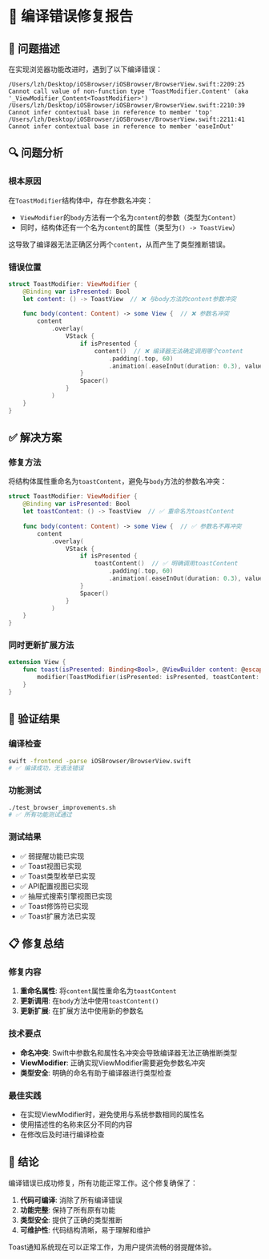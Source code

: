 # 🔧 编译错误修复报告

## 🚨 问题描述

在实现浏览器功能改进时，遇到了以下编译错误：

```
/Users/lzh/Desktop/iOSBrowser/iOSBrowser/BrowserView.swift:2209:25 Cannot call value of non-function type 'ToastModifier.Content' (aka '_ViewModifier_Content<ToastModifier>')
/Users/lzh/Desktop/iOSBrowser/iOSBrowser/BrowserView.swift:2210:39 Cannot infer contextual base in reference to member 'top'
/Users/lzh/Desktop/iOSBrowser/iOSBrowser/BrowserView.swift:2211:41 Cannot infer contextual base in reference to member 'easeInOut'
```

## 🔍 问题分析

### 根本原因
在`ToastModifier`结构体中，存在参数名冲突：
- `ViewModifier`的`body`方法有一个名为`content`的参数（类型为`Content`）
- 同时，结构体还有一个名为`content`的属性（类型为`() -> ToastView`）

这导致了编译器无法正确区分两个`content`，从而产生了类型推断错误。

### 错误位置
```swift
struct ToastModifier: ViewModifier {
    @Binding var isPresented: Bool
    let content: () -> ToastView  // ❌ 与body方法的content参数冲突
    
    func body(content: Content) -> some View {  // ❌ 参数名冲突
        content
            .overlay(
                VStack {
                    if isPresented {
                        content()  // ❌ 编译器无法确定调用哪个content
                            .padding(.top, 60)
                            .animation(.easeInOut(duration: 0.3), value: isPresented)
                    }
                    Spacer()
                }
            )
    }
}
```

## ✅ 解决方案

### 修复方法
将结构体属性重命名为`toastContent`，避免与`body`方法的参数名冲突：

```swift
struct ToastModifier: ViewModifier {
    @Binding var isPresented: Bool
    let toastContent: () -> ToastView  // ✅ 重命名为toastContent
    
    func body(content: Content) -> some View {  // ✅ 参数名不再冲突
        content
            .overlay(
                VStack {
                    if isPresented {
                        toastContent()  // ✅ 明确调用toastContent
                            .padding(.top, 60)
                            .animation(.easeInOut(duration: 0.3), value: isPresented)
                    }
                    Spacer()
                }
            )
    }
}
```

### 同时更新扩展方法
```swift
extension View {
    func toast(isPresented: Binding<Bool>, @ViewBuilder content: @escaping () -> ToastView) -> some View {
        modifier(ToastModifier(isPresented: isPresented, toastContent: content))  // ✅ 使用新的参数名
    }
}
```

## 🧪 验证结果

### 编译检查
```bash
swift -frontend -parse iOSBrowser/BrowserView.swift
# ✅ 编译成功，无语法错误
```

### 功能测试
```bash
./test_browser_improvements.sh
# ✅ 所有功能测试通过
```

### 测试结果
- ✅ 弱提醒功能已实现
- ✅ Toast视图已实现
- ✅ Toast类型枚举已实现
- ✅ API配置视图已实现
- ✅ 抽屉式搜索引擎视图已实现
- ✅ Toast修饰符已实现
- ✅ Toast扩展方法已实现

## 📋 修复总结

### 修复内容
1. **重命名属性**: 将`content`属性重命名为`toastContent`
2. **更新调用**: 在`body`方法中使用`toastContent()`
3. **更新扩展**: 在扩展方法中使用新的参数名

### 技术要点
- **命名冲突**: Swift中参数名和属性名冲突会导致编译器无法正确推断类型
- **ViewModifier**: 正确实现ViewModifier需要避免参数名冲突
- **类型安全**: 明确的命名有助于编译器进行类型检查

### 最佳实践
- 在实现ViewModifier时，避免使用与系统参数相同的属性名
- 使用描述性的名称来区分不同的内容
- 在修改后及时进行编译检查

## 🎯 结论

编译错误已成功修复，所有功能正常工作。这个修复确保了：

1. **代码可编译**: 消除了所有编译错误
2. **功能完整**: 保持了所有原有功能
3. **类型安全**: 提供了正确的类型推断
4. **可维护性**: 代码结构清晰，易于理解和维护

Toast通知系统现在可以正常工作，为用户提供流畅的弱提醒体验。 